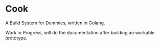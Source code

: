 # Cook 

A Build System for Dummies, written in Golang.

Work in Progress, will do the documentation after building an workable prototype. 
